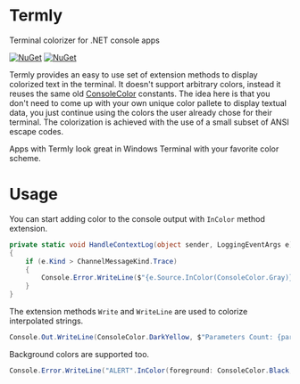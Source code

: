 # Termly
Terminal colorizer for .NET console apps

[![NuGet](https://img.shields.io/nuget/dt/Termly.svg)](https://www.nuget.org/packages/Termly)
[![NuGet](https://img.shields.io/nuget/v/Termly.svg)](https://www.nuget.org/packages/Termly)

Termly provides an easy to use set of extension methods to display colorized text in the terminal. It doesn't support arbitrary colors, instead it reuses the same old [ConsoleColor](https://docs.microsoft.com/en-us/dotnet/api/system.consolecolor) constants. The idea here is that you don't need to come up with your own unique color pallete to display textual data, you just continue using the colors the user already chose for their terminal. The colorization is achieved with the use of a small subset of ANSI escape codes.

Apps with Termly look great in Windows Terminal with your favorite color scheme.

# Usage

You can start adding color to the console output with `InColor` method extension.

```csharp
private static void HandleContextLog(object sender, LoggingEventArgs e)
{
    if (e.Kind > ChannelMessageKind.Trace)
    {
        Console.Error.WriteLine($"{e.Source.InColor(ConsoleColor.Gray)}: {e.RawMessage.InColor(ConsoleColor.DarkBlue)}");
    }
}
```

The extension methods `Write` and `WriteLine` are used to colorize interpolated strings.

```csharp
Console.Out.WriteLine(ConsoleColor.DarkYellow, $"Parameters Count: {parameters.Statistics.ParametersCount}");
```

Background colors are supported too.

```csharp
Console.Error.WriteLine("ALERT".InColor(foreground: ConsoleColor.Black, background: ConsoleColor.Red));
```
